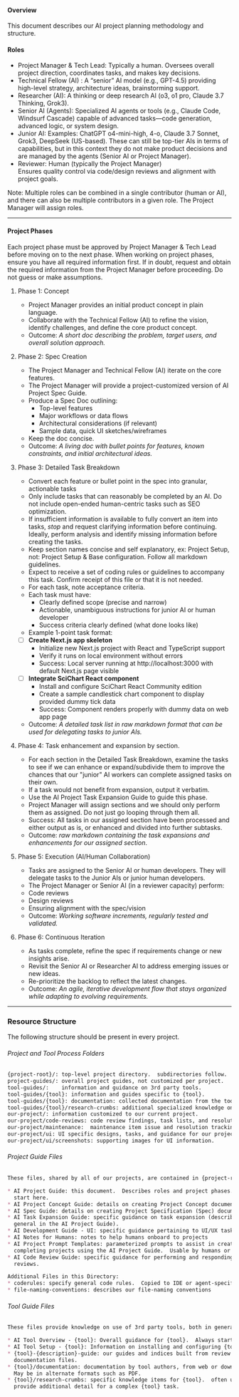 #### Overview

This document describes our AI project planning methodology and structure.

#### Roles

- Project Manager & Tech Lead: Typically a human. Oversees overall project direction, coordinates tasks, and makes key decisions.
- Technical Fellow (AI) : A “senior” AI model (e.g., GPT-4.5) providing high-level strategy, architecture ideas, brainstorming support.
- Researcher (AI): A thinking or deep research AI (o3, o1 pro, Claude 3.7 Thinking, Grok3).
- Senior AI (Agents): Specialized AI agents or tools (e.g., Claude Code, Windsurf Cascade) capable of advanced tasks—code generation, advanced logic, or system design.
- Junior AI: Examples: ChatGPT o4-mini-high, 4-o, Claude 3.7 Sonnet, Grok3, DeepSeek (US-based). These can still be top-tier AIs in terms of capabilities, but in this context they do not make product decisions and are managed by the agents (Senior AI or Project Manager).
- Reviewer: Human (typically the Project Manager)  
  Ensures quality control via code/design reviews and alignment with project goals.

Note: Multiple roles can be combined in a single contributor (human or AI), and there can also be multiple contributors in a given role. The Project Manager will assign roles.

---
#### Project Phases
Each project phase must be approved by Project Manager & Tech Lead before moving on to the next phase. When working on project phases, ensure you have all required information first. If in doubt, request and obtain the required information from the Project Manager before proceeding. Do not guess or make assumptions.

1. Phase 1: Concept
   - Project Manager provides an initial product concept in plain language.
   - Collaborate with the Technical Fellow (AI) to refine the vision, identify challenges, and define the core product concept.
   - Outcome: _A short doc describing the problem, target users, and overall solution approach._

2. Phase 2: Spec Creation
   - The Project Manager and Technical Fellow (AI) iterate on the core features.
   - The Project Manager will provide a project-customized version of AI Project Spec Guide.
   - Produce a Spec Doc outlining:
     - Top-level features
     - Major workflows or data flows
     - Architectural considerations (if relevant)
     - Sample data, quick UI sketches/wireframes
   - Keep the doc concise.
   - Outcome: _A living doc with bullet points for features, known constraints, and initial architectural ideas._

3. Phase 3: Detailed Task Breakdown
   - Convert each feature or bullet point in the spec into granular, actionable tasks
   - Only include tasks that can reasonably be completed by an AI. Do not include open-ended human-centric tasks such as SEO optimization.
   - If insufficient information is available to fully convert an item into tasks, _stop_ and request clarifying information before continuing. Ideally, perform analysis and identify missing information before creating the tasks.
   - Keep section names concise and self explanatory, ex: Project Setup, not: Project Setup & Base configuration. Follow all markdown guidelines.
   - Expect to receive a set of coding rules or guidelines to accompany this task. Confirm receipt of this file or that it is not needed.
   - For each task, note acceptance criteria.

   * Each task must have:
     - Clearly defined scope (precise and narrow)
     - Actionable, unambiguous instructions for junior AI or human developer
     - Success criteria clearly defined (what done looks like)
   * Example 1-point task format:

   - [ ] **Create Next.js app skeleton**
     - Initialize new Next.js project with React and TypeScript support
     - Verify it runs on local environment without errors
     - Success: Local server running at http://localhost:3000 with default Next.js page visible
   - [ ] **Integrate SciChart React component**
     - Install and configure SciChart React Community edition
     - Create a sample candlestick chart component to display provided dummy tick data
     - Success: Component renders properly with dummy data on web app page
   - Outcome: _A detailed task list in raw markdown format that can be used for delegating tasks to junior AIs._

4. Phase 4: Task enhancement and expansion by section.
   - For each section in the Detailed Task Breakdown, examine the tasks to see if we can enhance or expand/subdivide them to improve the chances that our "junior" AI workers can complete assigned tasks on their own.
   - If a task would not benefit from expansion, output it verbatim.
   - Use the AI Project Task Expansion Guide to guide this phase.
   - Project Manager will assign sections and we should only perform them as assigned. Do not just go looping through them all.
   - Success: All tasks in our assigned section have been processed and either output as is, or enhanced and divided into further subtasks.
   - Outcome: _raw markdown containing the task expansions and enhancements for our assigned section_.

5. Phase 5: Execution (AI/Human Collaboration)
   - Tasks are assigned to the Senior AI or human developers. They will delegate tasks to the Junior AIs or junior human developers.
   - The Project Manager or Senior AI (in a reviewer capacity) perform:
   - Code reviews
   - Design reviews
   - Ensuring alignment with the spec/vision
   - Outcome: _Working software increments, regularly tested and validated._

6. Phase 6: Continuous Iteration
   - As tasks complete, refine the spec if requirements change or new insights arise.
   - Revisit the Senior AI or Researcher AI to address emerging issues or new ideas.
   - Re-prioritize the backlog to reflect the latest changes.
   - Outcome: _An agile, iterative development flow that stays organized while adapting to evolving requirements._


---

### Resource Structure
The following structure should be present in every project.  
###### Project and Tool Process Folders
```markdown
{project-root}/: top-level project directory.  subdirectories follow.
project-guides/: overall project guides, not customized per project.
tool-guides/:    information and guidance on 3rd party tools.
tool-guides/{tool}: information and guides specific to {tool}.
tool-guides/{tool}: documentation: collected documentation from the tool authors.
tool-guides/{tool}/research-crumbs: additional specialized knowledge on {tool}.
our-project/: information customized to our current project.
our-project/code-reviews: code review findings, task lists, and resolutions.
our-project/maintenance:  maintenance item issue and resolution tracking.
our-project/ui: UI specific designs, tasks, and guidance for our project.
our-project/ui/screenshots: supporting images for UI information.
```
###### Project Guide Files
```markdown
These files, shared by all of our projects, are contained in {project-root}/project-documents/project-guides/.

* AI Project Guide: this document.  Describes roles and project phases.  Always 
  start here.
* AI Project Concept Guide: details on creating Project Concept documents.
* AI Spec Guide: details on creating Project Specification (Spec) documents.
* AI Task Expansion Guide: specific guidance on task expansion (described in
  general in the AI Project Guide).
* AI Development Guide - UI: specific guidance pertaining to UI/UX tasks.
* AI Notes for Humans: notes to help humans onboard to projects
* AI Project Prompt Templates: parameterized prompts to assist in creating and
  completing projects using the AI Project Guide.  Usable by humans or AIs.
* AI Code Review Guide: specific guidance for performing and responding to code
  reviews.

Additional Files in this Directory:
* coderules: specify general code rules.  Copied to IDE or agent-specific files (.windsurfrules, Claude.md, etc) as needed.  
* file-naming-conventions: describes our file-naming conventions
```

###### Tool Guide Files
```markdown
These files provide knowledge on use of 3rd party tools, both in general and in specific {tool} subdirectories.  Always start with AI Tool Overview.  If you do not see one, ensure that you can locate {tool}/AI Tool Overview - {tool}, specific to {tool} in use.

* AI Tool Overview - {tool}: Overall guidance for {tool}.  Always start here.
* AI Tool Setup - {tool}: Information on installing and configuring {tool}.
* {tool}-{description}-guide: our guides and indices built from review of
  documentation files.
* {tool}/documentation: documentation by tool authors, from web or download.
  May be in alternate formats such as PDF.
* {tool}/research-crumbs: specific knowledge items for {tool}.  often used to
  provide additional detail for a complex {tool} task.
```
